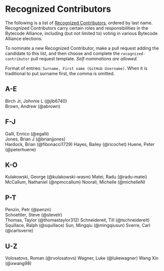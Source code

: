 # Recognized Contributors

The following is a list of [Recognized Contributors](https://github.com/technosophos/governance/blob/main/TSC/charter.md#recognized-contributors), ordered by last name. Recognized Contributors carry certain roles and responsibilities in the Bytecode Alliance, including (but not limited to) voting in various Bytecode Alliance elections.

To nominate a new Recognized Contributor, make a pull request adding the candidate to this list, and then choose and complete the `recognized-contributor` pull request template. _Self-nominations are allowed._

Format of entries: `Surname, First name (GitHub Username)`. When it is traditional to put surname first, the comma is omitted.

## A-E

Birch Jr, Johnnie L (@jlb6740)  
Brown, Andrew (@abrown)  

## F-J

Galli, Enrico (@egalli)  
Jones, Brian J (@brianjjones)  
Hardock, Brian (@fibonacci1729)
Hayes, Bailey (@ricochet)
Huene, Peter (@peterhuene)

## K-O

Kulakowski, George (@kulakowski-wasm)
Matei, Radu (@radu-matei)
McCallum, Nathaniel (@npmccallum)
Noorali, Michelle (@michelleN)

## P-T

Penzin, Petr (@penzn)  
Schoettler, Steve (@stevelr)  
Thomas, Taylor (@thomastaylor312)
Schneidereit, Till (@tschneidereit)
Squillace, Ralph (@squillace)
Sun, Mingqiu (@mingqiusun)
Sverre, Carl (@carlsverre)

## U-Z

Volosatovs, Roman (@rvolosatovs)
Wagner, Luke (@lukewagner)
Wang Xin (@xwang98)
